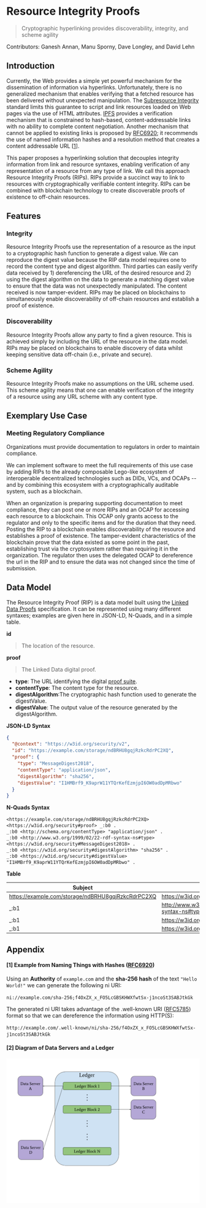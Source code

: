 # Resource Integrity Proofs
> Cryptographic hyperlinking provides discoverability, integrity, and scheme agility


Contributors: Ganesh Annan, Manu Sporny, Dave Longley, and David Lehn


## Introduction
Currently, the Web provides a simple yet powerful mechanism for the dissemination of information via hyperlinks. Unfortunately, there is no generalized mechanism that enables verifying that a fetched resource has been delivered without unexpected manipulation. The [Subresource Integrity](https://www.w3.org/TR/SRI/) standard limits this guarantee to script and link resources loaded on Web pages via the use of HTML attributes. [IPFS](https://ipfs.io/) provides a verification mechanism that is constrained to hash-based, content-addressable links with no ability to complete content negotiation. Another mechanism that cannot be applied to existing links is proposed by [RFC6920](https://tools.ietf.org/html/rfc6920); it recommends the use of named information hashes and a resolution method that creates a content addressable URL [[1](#1-example-from-naming-things-with-hashes-rfc6920)].

This paper proposes a hyperlinking solution that decouples integrity information from link and resource syntaxes, enabling verification of any representation of a resource from any type of link. We call this approach Resource Integrity Proofs (RIPs). RIPs provide a succinct way to link to resources with cryptographically verifiable content integrity. RIPs can be combined with blockchain technology to create discoverable proofs of existence to off-chain resources.

## Features

### Integrity
Resource Integrity Proofs use the representation of a resource as the input to a cryptographic hash function to generate a digest value. We can reproduce the digest value because the RIP data model requires one to record the content type and digest algorithm. Third parties can easily verify data received by 1) dereferencing the URL of the desired resource and 2) using the digest algorithm on the data to generate a matching digest value to ensure that the data was not unexpectedly manipulated. The content received is now tamper-evident. RIPs may be placed on blockchains to simultaneously enable discoverability of off-chain resources and establish a proof of existence.

### Discoverability
Resource Integrity Proofs allow any party to find a given resource. This is achieved simply by including the URL of the resource in the data model. RIPs may be placed on blockchains to enable discovery of data whilst keeping sensitive data off-chain (i.e., private and secure).

### Scheme Agility
Resource Integrity Proofs make no assumptions on the URL scheme used. This scheme agility means that one can enable verification of the integrity of a resource using any URL scheme with any content type.

## Exemplary Use Case

### Meeting Regulatory Compliance
Organizations must provide documentation to regulators in order to maintain compliance.

We can implement software to meet the full requirements of this use case by adding RIPs to the already composable Lego-like ecosystem of interoperable decentralized technologies such as DIDs, VCs, and OCAPs -- and by combining this ecosystem with a cryptographically auditable system, such as a blockchain.

When an organization is preparing supporting documentation to meet compliance, they can post one or more RIPs and an OCAP for accessing each resource to a blockchain. This OCAP only grants access to the regulator and only to the specific items and for the duration that they need. Posting the RIP to a blockchain enables discoverability of the resource and establishes a proof of existence. The tamper-evident characteristics of the blockchain prove that the data existed as some point in the past, establishing trust via the cryptosystem rather than requiring it in the organization. The regulator then uses the delegated OCAP to dereference the url in the RIP and to ensure the data was not changed since the time of submission.


## Data Model
The Resource Integrity Proof (RIP) is a data model built using the [Linked Data Proofs](https://w3c-dvcg.github.io/ld-proofs/) specification. It can be represented using many different syntaxes; examples are given here in JSON-LD, N-Quads, and in a simple table.


**id**
> The location of the resource.

**proof**
> The Linked Data digital proof.

- **type**: The URL identifying the digital [proof suite](https://w3c-dvcg.github.io/ld-proofs/#dfn-proof-suite).
- **contentType**: The content type for the resource.
- **digestAlgorithm**:The cryptographic hash function used to generate the digestValue.
- **digestValue**: The output value of the resource generated by the digestAlgorithm.

**JSON-LD Syntax**
``` json
{
  "@context": "https://w3id.org/security/v2",
  "id": "https://example.com/storage/ndBRHU8gqjRzkcRdrPC2XQ",
  "proof": {
    "type": "MessageDigest2018",
    "contentType": "application/json",
    "digestAlgorithm": "sha256",
    "digestValue": "I1HMBrf9_K9aprW11YTQrKefEzmjpI6OW0adDpMRbwo"
  }
}
```

**N-Quads Syntax**
```
<https://example.com/storage/ndBRHU8gqjRzkcRdrPC2XQ> <https://w3id.org/security#proof> _:b0 .
_:b0 <http://schema.org/contentType> "application/json" .
_:b0 <http://www.w3.org/1999/02/22-rdf-syntax-ns#type> <https://w3id.org/security#MessageDigest2018> .
_:b0 <https://w3id.org/security#digestAlgorithm> "sha256" .
_:b0 <https://w3id.org/security#digestValue> "I1HMBrf9_K9aprW11YTQrKefEzmjpI6OW0adDpMRbwo" .
```

**Table**
<table id="table" class="table table-condensed">
  <thead>
    <tr>
      <th>Subject</th>
      <th>Predicate</th>
      <th>Object</th>
      <th>Graph</th>
    </tr>
  </thead>
  <tbody>
    <tr>
      <td>
        <a href="https://example.com/storage/ndBRHU8gqjRzkcRdrPC2XQ">https://example.com/storage/ndBRHU8gqjRzkcRdrPC2XQ</a>
      </td>
      <td>
        <a href="https://w3id.org/security#proof">https://w3id.org/security#proof</a>
      </td>
      <td>
        _:b0
      </td>
      <td></td>
    </tr>
    <tr>
      <td>
        _:b1
      </td>
      <td>
        <a href="http://www.w3.org/1999/02/22-rdf-syntax-ns#type">http://www.w3.org/1999/02/22-rdf-syntax-ns#type</a>
      </td>
      <td>
        <a href="https://w3id.org/security#MessageDigest2018">https://w3id.org/security#MessageDigest2018</a>
      </td>
      <td>
        _:b0
      </td>
    </tr>
    <tr>
      <td>
        _:b1
      </td>
      <td>
        <a href="https://w3id.org/security#digestAlgorithm">https://w3id.org/security#digestAlgorithm</a>
      </td>
      <td>
        sha256
      </td>
      <td>
        _:b0
      </td>
    </tr>
    <tr>
      <td>
        _:b1
      </td>
      <td>
        <a href="https://w3id.org/security#digestValue">https://w3id.org/security#digestValue</a>
      </td>
      <td>
        I1HMBrf9_K9aprW11YTQrKefEzmjpI6OW0adDpMRbwo
      </td>
      <td>
        _:b0
      </td>
    </tr>
  </tbody>
</table>

## Appendix

#### [1] Example from Naming Things with Hashes ([RFC6920](https://tools.ietf.org/html/rfc6920))

Using an **Authority** of `example.com` and the **sha-256 hash** of the text `"Hello World!"` we can generate the following ni URI:

`ni://example.com/sha-256;f4OxZX_x_FO5LcGBSKHWXfwtSx-j1ncoSt3SABJtkGk`

The generated ni URI takes advantage of the .well-known URI ([RFC5785](https://tools.ietf.org/html/rfc5785)) format so that we can dereference the information using HTTP(S):

`http://example.com/.well-known/ni/sha-256/f4OxZX_x_FO5LcGBSKHWXfwtSx-j1ncoSt3SABJtkGk`

#### [2] Diagram of Data Servers and a Ledger

![](resource-integrity-proofs/data-server-to-ledger-diagram.png)


